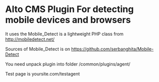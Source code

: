 Alto CMS Plugin For detecting mobile devices and browsers 
=========================================================

It uses the Mobile_Detect is a lightweight PHP class from http://mobiledetect.net/

Sources of Mobile_Detect is on https://github.com/serbanghita/Mobile-Detect

You need unpack plugin into folder /common/plugins/agent/

Test page is yoursite.com/testagent
